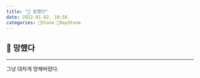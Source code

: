 ```yaml
---
title: "🌱 망했다"
date: 2022-01-02. 10:56
categories: 🗿Stone 🌱DayStone
---
```


## 🗿 망했다

---

그냥 대차게 망해버렸다.
